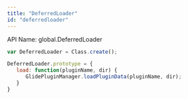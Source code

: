 ```yaml
---
title: "DeferredLoader"
id: "deferredloader"
---
```


API Name: global.DeferredLoader

```js
var DeferredLoader = Class.create();

DeferredLoader.prototype = {
   load: function(pluginName, dir) {
      GlidePluginManager.loadPluginData(pluginName, dir); 
   }
}
```